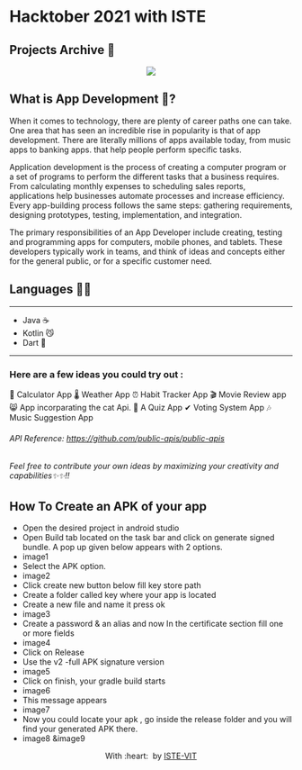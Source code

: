 <h1>
  Hacktober 2021 with ISTE
</h1>

<h2>
Projects Archive 📨
</h2>

<p align="center">
<img src="https://png.pngtree.com/element_our/png/20181015/mobile-applications-and-mobile-development-concept.-flat-vector-illustration.-png_133093.jpg">
</p>


## What is App Development 📱?
When it comes to technology, there are plenty of career paths one can take. One area that has seen an incredible rise in popularity is that of app development. There are literally millions of apps available today, from music apps to banking apps. that help people perform specific tasks.

Application development is the process of creating a computer program or a set of programs to perform the different tasks that a business requires. From calculating monthly expenses to scheduling sales reports, applications help businesses automate processes and increase efficiency. Every app-building process follows the same steps: gathering requirements, designing prototypes, testing, implementation, and integration.

The primary responsibilities of an App Developer include creating, testing and programming apps for computers, mobile phones, and tablets. These developers typically work in teams, and think of ideas and concepts either for the general public, or for a specific customer need.

## Languages 👨‍💻

---

* Java ☕️
* Kotlin 😼
* Dart  🎯

---

### Here are a few ideas you could try out :

🧮 Calculator App 
🌡 Weather App 
⏰ Habit Tracker App 
🎬 Movie Review app 
😸 App incorparating the cat Api. 
📃 A Quiz App
✔ Voting System App
🎶 Music Suggestion App 

###### API Reference: https://github.com/public-apis/public-apis 

###### Feel free to contribute your own ideas by maximizing your creativity and capabilities✨✨!! 




## How To Create an APK of your app

* Open the desired project in android studio
* Open Build tab  located on the task bar and click on generate signed bundle. A pop up given below appears with 2 options.
* image1
* Select the APK option.
* image2
* Click create new button below fill key store path
* Create a folder called key where your app is located
* Create a new file and name it press ok
* image3
* Create a password & an alias and now In the certificate section fill one or more fields
* image4
* Click on Release
* Use the v2 -full APK signature version
* image5
* Click on finish, your gradle build starts 
* image6
* This message appears
* image7
* Now you could locate your apk , go inside the release  folder and you will find your generated APK there.
* image8 &image9

    
<p align="center">
	With :heart: &nbsp;by <a href="https://istevit.in/" target="_blank">ISTE-VIT</a>
</p>
